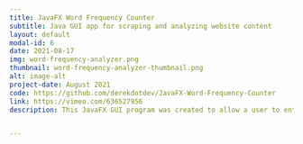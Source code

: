 ```yaml
---
title: JavaFX Word Frequency Counter
subtitle: Java GUI app for scraping and analyzing website content 
layout: default
modal-id: 6
date: 2021-08-17
img: word-frequency-analyzer.png
thumbnail: word-frequency-analyzer-thumbnail.png
alt: image-alt
project-date: August 2021
code: https://github.com/derekdotdev/JavaFX-Word-Frequency-Counter
link: https://vimeo.com/636527956
description: This JavaFX GUI program was created to allow a user to enter a website, and start and finish points to determine the frequency of each word within the selected region of text at the URL. The top 10 word occurences (and their frequencies) are then displayed to the JavaFX GUI with the option to view all results in another window. This project helped me understand the basics of Regular Expressions and data persistance using HashMaps (initial method) and MySQL database (final method).


---
```

